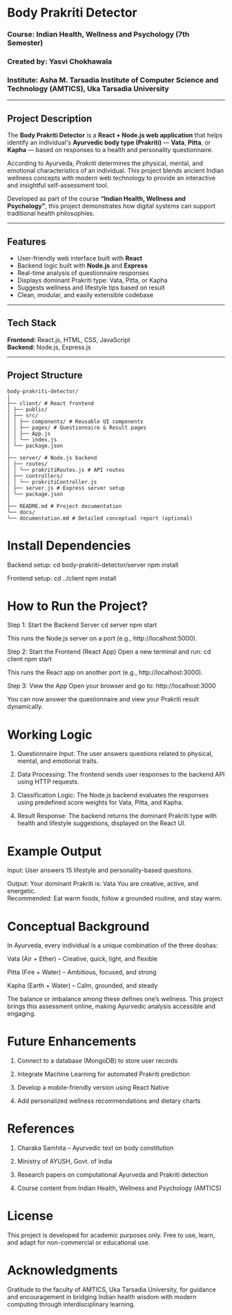 # Body Prakriti Detector

### Course: Indian Health, Wellness and Psychology (7th Semester)  
### Created by: Yasvi Chokhawala  
### Institute: Asha M. Tarsadia Institute of Computer Science and Technology (AMTICS), Uka Tarsadia University  

---

## Project Description

The **Body Prakriti Detector** is a **React + Node.js web application** that helps identify an individual's **Ayurvedic body type (Prakriti)** — **Vata**, **Pitta**, or **Kapha** — based on responses to a health and personality questionnaire.

According to Ayurveda, *Prakriti* determines the physical, mental, and emotional characteristics of an individual. This project blends ancient Indian wellness concepts with modern web technology to provide an interactive and insightful self-assessment tool.

Developed as part of the course **“Indian Health, Wellness and Psychology”**, this project demonstrates how digital systems can support traditional health philosophies.

---

## Features

- User-friendly web interface built with **React**
- Backend logic built with **Node.js** and **Express**
- Real-time analysis of questionnaire responses
- Displays dominant Prakriti type: Vata, Pitta, or Kapha
- Suggests wellness and lifestyle tips based on result
- Clean, modular, and easily extensible codebase

---

## Tech Stack

**Frontend:** React.js, HTML, CSS, JavaScript  
**Backend:** Node.js, Express.js

---

## Project Structure
``````
body-prakriti-detector/
│
├── client/ # React frontend
│ ├── public/
│ ├── src/
│ │ ├── components/ # Reusable UI components
│ │ ├── pages/ # Questionnaire & Result pages
│ │ ├── App.js
│ │ └── index.js
│ └── package.json
│
├── server/ # Node.js backend
│ ├── routes/
│ │ └── prakritiRoutes.js # API routes
│ ├── controllers/
│ │ └── prakritiController.js
│ ├── server.js # Express server setup
│ └── package.json
│
├── README.md # Project documentation
└── docs/
└── documentation.md # Detailed conceptual report (optional)
``````
# Install Dependencies

Backend setup:
cd body-prakriti-detector/server
npm install

Frontend setup:
cd ../client
npm install

# How to Run the Project?

Step 1: Start the Backend Server
cd server
npm start

This runs the Node.js server on a port (e.g., http://localhost:5000).

Step 2: Start the Frontend (React App)
Open a new terminal and run:
cd client
npm start

This runs the React app on another port (e.g., http://localhost:3000).

Step 3: View the App
Open your browser and go to:
http://localhost:3000

You can now answer the questionnaire and view your Prakriti result dynamically.

# Working Logic

1. Questionnaire Input:
The user answers questions related to physical, mental, and emotional traits.

2. Data Processing:
The frontend sends user responses to the backend API using HTTP requests.

3. Classification Logic:
The Node.js backend evaluates the responses using predefined score weights for Vata, Pitta, and Kapha.

4. Result Response:
The backend returns the dominant Prakriti type with health and lifestyle suggestions, displayed on the React UI.

# Example Output

Input:
User answers 15 lifestyle and personality-based questions.

Output:
Your dominant Prakriti is: Vata
You are creative, active, and energetic.  
Recommended: Eat warm foods, follow a grounded routine, and stay warm.

# Conceptual Background

In Ayurveda, every individual is a unique combination of the three doshas:

Vata (Air + Ether) – Creative, quick, light, and flexible

Pitta (Fire + Water) – Ambitious, focused, and strong

Kapha (Earth + Water) – Calm, grounded, and steady

The balance or imbalance among these defines one’s wellness.
This project brings this assessment online, making Ayurvedic analysis accessible and engaging.

# Future Enhancements

1. Connect to a database (MongoDB) to store user records

2. Integrate Machine Learning for automated Prakriti prediction

3. Develop a mobile-friendly version using React Native

4. Add personalized wellness recommendations and dietary charts

# References

1. Charaka Samhita – Ayurvedic text on body constitution

2. Ministry of AYUSH, Govt. of India

3. Research papers on computational Ayurveda and Prakriti detection

4. Course content from Indian Health, Wellness and Psychology (AMTICS)

# License

This project is developed for academic purposes only.
Free to use, learn, and adapt for non-commercial or educational use.

# Acknowledgments

Gratitude to the faculty of AMTICS, Uka Tarsadia University, for guidance and encouragement in bridging Indian health wisdom with modern computing through interdisciplinary learning.
